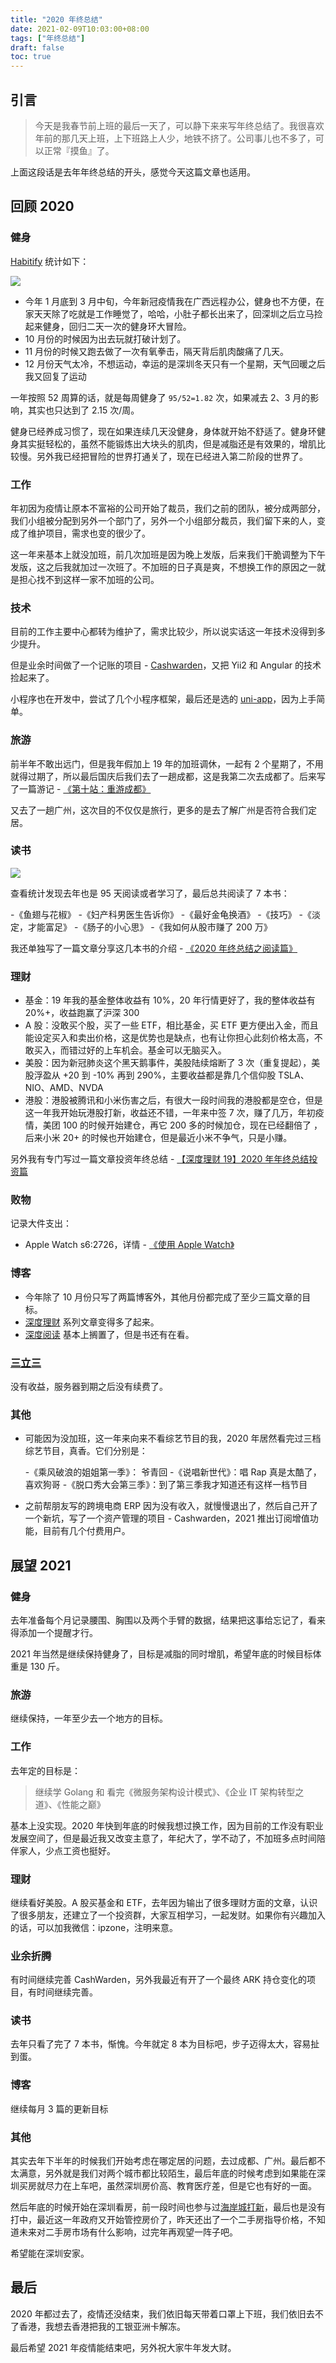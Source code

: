 ```yaml
---
title: "2020 年终总结"
date: 2021-02-09T10:03:00+08:00
tags: ["年终总结"] 
draft: false
toc: true
---
```


## 引言

> 今天是我春节前上班的最后一天了，可以静下来来写年终总结了。我很喜欢年前的那几天上班，上下班路上人少，地铁不挤了。公司事儿也不多了，可以正常『摸鱼』了。

上面这段话是去年年终总结的开头，感觉今天这篇文章也适用。

<!--more-->

## 回顾 2020

### 健身

[Habitify](https://habitify.me/) 统计如下：

![](https://blog-1251237404.cos.ap-guangzhou.myqcloud.com/20210209npmQS8.JPEG!m)

- 今年 1 月底到 3 月中旬，今年新冠疫情我在广西远程办公，健身也不方便，在家天天除了吃就是工作睡觉了，哈哈，小肚子都长出来了，回深圳之后立马捡起来健身，回归二天一次的健身环大冒险。
- 10 月份的时候因为出去玩就打破计划了。
- 11 月份的时候又跑去做了一次有氧拳击，隔天背后肌肉酸痛了几天。
- 12 月份天气太冷，不想运动，幸运的是深圳冬天只有一个星期，天气回暖之后我又回复了运动

一年按照 52 周算的话，就是每周健身了 `95/52=1.82` 次，如果减去 2、3 月的影响，其实也只达到了 2.15 次/周。

健身已经养成习惯了，现在如果连续几天没健身，身体就开始不舒适了。健身环健身其实挺轻松的，虽然不能锻炼出大块头的肌肉，但是减脂还是有效果的，增肌比较慢。另外我已经把冒险的世界打通关了，现在已经进入第二阶段的世界了。

### 工作

年初因为疫情让原本不富裕的公司开始了裁员，我们之前的团队，被分成两部分，我们小组被分配到另外一个部门了，另外一个小组部分裁员，我们留下来的人，变成了维护项目，需求也变的很少了。

这一年来基本上就没加班，前几次加班是因为晚上发版，后来我们干脆调整为下午发版，这之后我就加过一次班了。不加班的日子真是爽，不想换工作的原因之一就是担心找不到这样一家不加班的公司。

### 技术

目前的工作主要中心都转为维护了，需求比较少，所以说实话这一年技术没得到多少提升。

但是业余时间做了一个记账的项目 - [Cashwarden](https://blog.forecho.com/tags/cashwarden.html)，又把 Yii2 和 Angular 的技术捡起来了。

小程序也在开发中，尝试了几个小程序框架，最后还是选的 [uni-app](https://uniapp.dcloud.io/)，因为上手简单。

### 旅游

前半年不敢出远门，但是我年假加上 19 年的加班调休，一起有 2 个星期了，不用就得过期了，所以最后国庆后我们去了一趟成都，这是我第二次去成都了。后来写了一篇游记 - [《第十站：重游成都》](https://blog.forecho.com/travel-10.html)

又去了一趟广州，这次目的不仅仅是旅行，更多的是去了解广州是否符合我们定居。

### 读书

![](https://blog-1251237404.cos.ap-guangzhou.myqcloud.com/20210209Foa8bb.JPEG!m)

查看统计发现去年也是 95 天阅读或者学习了，最后总共阅读了 7 本书：

-《鱼翅与花椒》
-《妇产科男医生告诉你》
-《最好金龟换酒》
-《技巧》
-《淡定，才能富足》
-《肠子的小心思》
-《我如何从股市赚了 200 万》

我还单独写了一篇文章分享这几本书的介绍 - [《2020 年终总结之阅读篇》](https://blog.forecho.com/review-of-2020-read-book.html)

### 理财

- 基金：19 年我的基金整体收益有 10%，20 年行情更好了，我的整体收益有 20%+，收益跑赢了沪深 300
- A 股：没敢买个股，买了一些 ETF，相比基金，买 ETF 更方便出入金，而且能设定买入和卖出价格，这是优势也是缺点，也有让你担心此刻价格太高，不敢买入，而错过好的上车机会。基金可以无脑买入。
- 美股：因为新冠肺炎这个黑天鹅事件，美股陆续熔断了 3 次（重复提起），美股浮盈从 +20 到 -10% 再到 290%，主要收益都是靠几个信仰股 TSLA、NIO、AMD、NVDA
- 港股：港股被腾讯和小米伤害之后，有很大一段时间我的港股都是空仓，但是这一年我开始玩港股打新，收益还不错，一年来中签 7 次，赚了几万，年初疫情，美团 100 的时候开始建仓，再它 200 多的时候加仓，现在已经翻倍了 ，后来小米 20+ 的时候也开始建仓，但是最近小米不争气，只是小赚。

另外我有专门写过一篇文章投资年终总结 - [【深度理财 19】2020 年年终总结投资篇](https://blog.forecho.com/financedeep-19.html)

### 败物

记录大件支出：

- Apple Watch s6:2726，详情 - [《使用 Apple Watch》](https://blog.forecho.com/apple-watch.html)

### 博客

- 今年除了 10 月份只写了两篇博客外，其他月份都完成了至少三篇文章的目标。
- [深度理财](https://blog.forecho.com/tags/%E6%B7%B1%E5%BA%A6%E7%90%86%E8%B4%A2.html) 系列文章变得多了起来。
- [深度阅读](https://blog.forecho.com/tags/%E6%B7%B1%E5%BA%A6%E9%98%85%E8%AF%BB.html) 基本上搁置了，但是书还有在看。

### [三立三](https://3li3.com/)

没有收益，服务器到期之后没有续费了。

### 其他

- 可能因为没加班，这一年来向来不看综艺节目的我，2020 年居然看完过三档综艺节目，真香。它们分别是：

  -《乘风破浪的姐姐第一季》： 爷青回
  -《说唱新世代》：唱 Rap 真是太酷了，喜欢狗哥
  -《脱口秀大会第三季》：到了第三季我才知道还有这样一档节目

- 之前帮朋友写的跨境电商 ERP 因为没有收入，就慢慢退出了，然后自己开了一个新坑，写了一个资产管理的项目 - Cashwarden，2021 推出订阅增值功能，目前有几个付费用户。

## 展望 2021

### 健身

去年准备每个月记录腰围、胸围以及两个手臂的数据，结果把这事给忘记了，看来得添加一个提醒才行。

2021 年当然是继续保持健身了，目标是减脂的同时增肌，希望年底的时候目标体重是 130 斤。

### 旅游

继续保持，一年至少去一个地方的目标。

### 工作

去年定的目标是：

> 继续学 Golang 和 看完《微服务架构设计模式》、《企业 IT 架构转型之道》、《性能之巅》

基本上没实现。2020 年快到年底的时候我想过换工作，因为目前的工作没有职业发展空间了，但是最近我又改变主意了，年纪大了，学不动了，不加班多点时间陪伴家人，少点工资也挺好。

### 理财

继续看好美股。A 股买基金和 ETF，去年因为输出了很多理财方面的文章，认识了很多朋友，还建立了一个投资群，大家互相学习，一起发财。如果你有兴趣加入的话，可以加我微信：ipzone，注明来意。

### 业余折腾

有时间继续完善 CashWarden，另外我最近有开了一个最终 ARK 持仓变化的项目，有时间继续完善。

### 读书

去年只看了完了 7 本书，惭愧。今年就定 8 本为目标吧，步子迈得太大，容易扯到蛋。

### 博客

继续每月 3 篇的更新目标

### 其他

其实去年下半年的时候我们开始考虑在哪定居的问题，去过成都、广州。最后都不太满意，另外就是我们对两个城市都比较陌生，最后年底的时候考虑到如果能在深圳买房就尽力在上车吧，虽然深圳房价高、教育医疗差，但是它也有好的一面。

然后年底的时候开始在深圳看房，前一段时间也参与过[海岸城打新](https://blog.forecho.com/about-coast-city.html)，最后也是没有打中，最近这一年政府又开始管控房价了，昨天还出了一个二手房指导价格，不知道未来对二手房市场有什么影响，过完年再观望一阵子吧。

希望能在深圳安家。

## 最后

2020 年都过去了，疫情还没结束，我们依旧每天带着口罩上下班，我们依旧去不了香港，我想去香港把我的工银亚洲卡解冻。

最后希望 2021 年疫情能结束吧，另外祝大家牛年发大财。